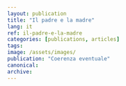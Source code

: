 ```yaml
---
layout: publication
title: "Il padre e la madre"
lang: it
ref: il-padre-e-la-madre
categories: [publications, articles]
tags:
image: /assets/images/
publication: "Coerenza eventuale"
canonical:
archive:
---
```

